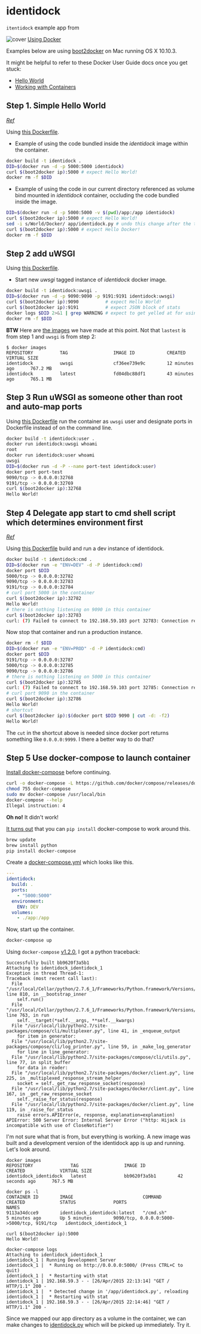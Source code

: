 # identidock

`itentidock` example app from 

![cover](http://akamaicovers.oreilly.com/images/0636920035671/bkt.gif) [Using Docker](http://shop.oreilly.com/product/0636920035671.do)

Examples below are using [boot2docker](https://docs.docker.com/installation/mac/) on Mac running OS X 10.10.3.

It might be helpful to refer to these Docker User Guide docs once you get stuck:

- [Hello World][1]
- [Working with Containers][2]

[1]: https://docs.docker.com/userguide/dockerizing/ "Docker User Guide: Hello World"
[2]: https://docs.docker.com/userguide/usingdocker/ "Docker User Guide: Working With Containers"
[3]: https://docs.docker.com/userguide/dockerimages/ "Docker User Guide: Working with Docker Images"
[4]: http://docs.docker.com/compose/install/ "Docker Compose Install"

## Step 1. Simple Hello World
_[Ref][1]_

Using [this Dockerfile](https://github.com/dlbewley/identidock/blob/b8994922451700e83c50afa79f9749216165d810/Dockerfile).

- Example of using the code bundled inside the _identidock_ image within the container.

```bash
docker build -t identidock .
DID=$(docker run -d -p 5000:5000 identidock)
curl $(boot2docker ip):5000 # expect Hello World!
docker rm -f $DID
```

- Example of using the code in our current directory referenced as volume bind mounted in _identidock_ container, occluding the code bundled inside the image.

```bash
DID=$(docker run -d -p 5000:5000 -v $(pwd)/app:/app identidock)
curl $(boot2docker ip):5000 # expect Hello World!
sed -i s/World/Docker/ app/identidock.py # undo this change after the test
curl $(boot2docker ip):5000 # expect Hello Docker!
docker rm -f $DID
```

## Step 2 add uWSGI

Using [this Dockerfile](https://github.com/dlbewley/identidock/blob/5b589a2c8e6d579a1c3f57e50f1daf7f57639b8c/Dockerfile).

- Start new _uwsgi_ tagged instance of _identidock_ docker image.

```bash
docker build -t identidock:uwsgi .
DID=$(docker run -d -p 9090:9090 -p 9191:9191 identidock:uwsgi)
curl $(boot2docker ip):9090          # expect Hello World!
curl $(boot2docker ip):9191          # expect JSON block of stats
docker logs $DID 2>&1 | grep WARNING # expect to get yelled at for using root
docker rm -f $DID
```

**BTW** Here are [the images][3] we have made at this point. Not that `lastest` is from step 1 and `uwsgi` is from step 2:

```
$ docker images
REPOSITORY          TAG                 IMAGE ID            CREATED             VIRTUAL SIZE
identidock          uwsgi               cf36ee739e9c        12 minutes ago      767.2 MB
identidock          latest              fd04dbc88df1        43 minutes ago      765.1 MB
```

## Step 3 Run uWSGI as someone other than root and auto-map ports

Using [this Dockerfile](https://github.com/dlbewley/identidock/blob/41f39ffbc2ea12c1357079d227b2a9fe0d003235/Dockerfile) run the container as `uwsgi` user and designate ports in Dockerfile instead of on the command line.

```bash
docker build -t identidock:user .
docker run identidock:uwsgi whoami
root
docker run identidock:user whoami
uwsgi
DID=$(docker run -d -P --name port-test identidock:user)
docker port port-test
9090/tcp -> 0.0.0.0:32768
9191/tcp -> 0.0.0.0:32769
curl $(boot2docker ip):32768
Hello World!
```

## Step 4 Delegate app start to cmd shell script which determines environment first
_[Ref][2]_

Using [this Dockerfile](https://github.com/dlbewley/identidock/blob/d0040c2a26d9a6a2c5c90d3510c55c4bddc336f8/Dockerfile) build and run a dev instance of identidock.

```bash
docker build -t identidock:cmd .
DID=$(docker run -e "ENV=DEV" -d -P identidock:cmd)
docker port $DID
5000/tcp -> 0.0.0.0:32782
9090/tcp -> 0.0.0.0:32783
9191/tcp -> 0.0.0.0:32784
# curl port 5000 in the container
curl $(boot2docker ip):32782
Hello World!
# there is nothing listening on 9090 in this container
curl $(boot2docker ip):32783
curl: (7) Failed to connect to 192.168.59.103 port 32783: Connection refused
```

Now stop that container and run a production instance.

```bash
docker rm -f $DID
DID=$(docker run -e "ENV=PROD" -d -P identidock:cmd)
docker port $DID
9191/tcp -> 0.0.0.0:32787
5000/tcp -> 0.0.0.0:32785
9090/tcp -> 0.0.0.0:32786
# there is nothing listening on 5000 in this container
curl $(boot2docker ip):32785
curl: (7) Failed to connect to 192.168.59.103 port 32785: Connection refused
# curl port 9090 in the container
curl $(boot2docker ip):32786
Hello World!
# shortcut
curl $(boot2docker ip):$(docker port $DID 9090 | cut -d: -f2)
Hello World!
```

The `cut` in the shortcut above is needed since docker port returns something like `0.0.0.0:9999`. I there a better way to do that?

## Step 5 Use docker-compose to launch container

[Install docker-compose][4] before continuing.

```bash
curl -o docker-compose -L https://github.com/docker/compose/releases/download/1.2.0/docker-compose-`uname -s`-`uname -m`
chmod 755 docker-compose
sudo mv docker-compose /usr/local/bin
docker-compose --help
Illegal instruction: 4
```
**Oh no!** It didn't work!

[It turns out](https://github.com/docker/compose/issues/271) that you can `pip install` docker-compose to work around this.

```bash
brew update
brew install python
pip install docker-compose
```

Create a [docker-compose.yml](https://github.com/dlbewley/identidock/blob/8fc9164bdf074c8e9ffd1c49452a7738ff92b0aa/docker-compose.yml) which looks like this.

```yaml
---
identidock:
  build: .
  ports:
    - "5000:5000"
  environment:
    ENV: DEV
  volumes:
    - ./app:/app
```

Now, start up the container.

```bash
docker-compose up
```

Using `docker-compose` [v1.2.0](https://github.com/docker/compose/releases/tag/1.2.0), I got a python traceback:

```
Successfully built bb9620f3a5b1
Attaching to identidock_identidock_1
Exception in thread Thread-1:
Traceback (most recent call last):
  File "/usr/local/Cellar/python/2.7.6_1/Frameworks/Python.framework/Versions/2.7/lib/python2.7/threading.py", line 810, in __bootstrap_inner
    self.run()
  File "/usr/local/Cellar/python/2.7.6_1/Frameworks/Python.framework/Versions/2.7/lib/python2.7/threading.py", line 763, in run
    self.__target(*self.__args, **self.__kwargs)
  File "/usr/local/lib/python2.7/site-packages/compose/cli/multiplexer.py", line 41, in _enqueue_output
    for item in generator:
  File "/usr/local/lib/python2.7/site-packages/compose/cli/log_printer.py", line 59, in _make_log_generator
    for line in line_generator:
  File "/usr/local/lib/python2.7/site-packages/compose/cli/utils.py", line 77, in split_buffer
    for data in reader:
  File "/usr/local/lib/python2.7/site-packages/docker/client.py", line 225, in _multiplexed_response_stream_helper
    socket = self._get_raw_response_socket(response)
  File "/usr/local/lib/python2.7/site-packages/docker/client.py", line 167, in _get_raw_response_socket
    self._raise_for_status(response)
  File "/usr/local/lib/python2.7/site-packages/docker/client.py", line 119, in _raise_for_status
    raise errors.APIError(e, response, explanation=explanation)
APIError: 500 Server Error: Internal Server Error ("http: Hijack is incompatible with use of CloseNotifier")
```

I'm not sure what that is from, but everything is working.
A new image was built and a development version of the identidock app is up and running. Let's look around.

```
docker images
REPOSITORY              TAG                 IMAGE ID            CREATED             VIRTUAL SIZE
identidock_identidock   latest              bb9620f3a5b1        42 seconds ago      767.5 MB

docker ps -l
CONTAINER ID        IMAGE                          COMMAND             CREATED             STATUS              PORTS                                        NAMES
9113a34dcce9        identidock_identidock:latest   "/cmd.sh"           5 minutes ago       Up 5 minutes        9090/tcp, 0.0.0.0:5000->5000/tcp, 9191/tcp   identidock_identidock_1

curl $(boot2docker ip):5000
Hello World!

docker-compose logs
Attaching to identidock_identidock_1
identidock_1 | Running Development Server
identidock_1 |  * Running on http://0.0.0.0:5000/ (Press CTRL+C to quit)
identidock_1 |  * Restarting with stat
identidock_1 | 192.168.59.3 - - [26/Apr/2015 22:13:14] "GET / HTTP/1.1" 200 -
identidock_1 |  * Detected change in '/app/identidock.py', reloading
identidock_1 |  * Restarting with stat
identidock_1 | 192.168.59.3 - - [26/Apr/2015 22:14:46] "GET / HTTP/1.1" 200 -
```

Since we mapped our app directory as a volume in the container, we can make changes to [identidock.py](app/identidock.py) which will be picked up immediately. Try it.
